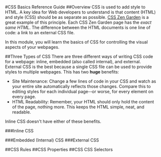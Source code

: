 #CSS Basics Reference Guide
##Overview
CSS is used to add style to HTML. A key idea for Web developers to understand is that content (HTML) and style (CSS) should be as separate as possible. [CSS Zen Garden](http://www.csszengarden.com/) is a great example of this principle. Each CSS Zen Garden page has the *exact same HTML*. The difference between the HTML documents is one line of code: a link to an external CSS file.

In this module, you will learn the basics of CSS for controlling the visual aspects of your webpages.

##Three Types of CSS
There are three different ways of writing CSS code for a webpage: inline, embedded (also called internal), and external. External CSS is the best because a single CSS file can be used to provide styles to multiple webpages. This has two **huge** benefits:
* Site Maintenance: Change a few lines of code in your CSS and watch as your entire site automatically reflects those changes. Compare this to editing styles for each individual page--or worse, for every element on every page.
* HTML Readability: Remember, your HTML should only hold the content of the page, nothing more. This keeps the HTML simple, neat, and readable.

Inline CSS doesn't have either of these benefits.

###Inline CSS

###Embedded (Internal) CSS
###External CSS

##CSS Rules
##CSS Properties
##CSS CSS Selectors